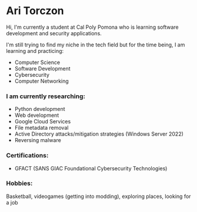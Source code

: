 # Ari Torczon

Hi, I'm currently a student at Cal Poly Pomona who is learning software development and security applications.

I'm still trying to find my niche in the tech field but for the time being, I am learning and practicing:
- Computer Science
- Software Development
- Cybersecurity
- Computer Networking

### I am currently researching:
- Python development
- Web development
- Google Cloud Services
- File metadata removal
- Active Directory attacks/mitigation strategies (Windows Server 2022)
- Reversing malware

### Certifications:
- GFACT (SANS GIAC Foundational Cybersecurity Technologies)

### Hobbies:
Basketball, videogames (getting into modding), exploring places, looking for a job

<!--
**AriT000/AriT000** is a ✨ _special_ ✨ repository because its `README.md` (this file) appears on your GitHub profile.

Here are some ideas to get you started:

- 🔭 I’m currently working on ...
- 🌱 I’m currently learning ...
- 👯 I’m looking to collaborate on ...
- 🤔 I’m looking for help with ...
- 💬 Ask me about ...
- 📫 How to reach me: ...
- 😄 Pronouns: ...
- ⚡ Fun fact: ...
-->
